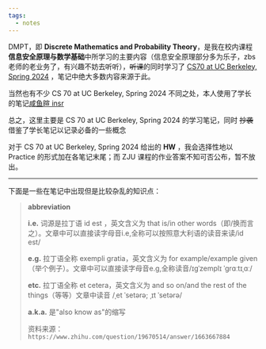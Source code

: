 ```yaml
---
tags:
  - notes
---
```

DMPT，即 **Discrete Mathematics and Probability Theory**，是我在校内课程**信息安全原理与数学基础**中所学习的主要内容（信息安全原理部分多为乐子，zbs 老师的老业务了，有兴趣不妨去听听），~~听课~~的同时学习了 [CS70 at UC Berkeley, Spring 2024](https://www.eecs70.org/) ，笔记中绝大多数内容来源于此。

当然也有不少 CS 70 at UC Berkeley, Spring 2024 不同之处，本人使用了学长的笔记[咸鱼暄 insr](https://www.yuque.com/xianyuxuan/coding/crs-csmath)

总之，这里主要是 CS 70 at UC Berkeley, Spring 2024 的学习笔记，同时 ~~抄袭~~ 借鉴了学长笔记以记录必备的一些概念

对于 CS 70 at UC Berkeley, Spring 2024 给出的 **HW** ，我会选择性地以 Practice 的形式加在各笔记末尾；而 ZJU 课程的作业答案不知可否公布，暂不放出。

--- 
下面是一些在笔记中出现但是比较杂乱的知识点：

> **abbreviation**
> 
> **i.e.** 词源是拉丁语 id est ，英文含义为 that is/in other words（即/换而言之）。文章中可以直接读字母音i.e,全称可以按照意大利语的读音来读/id est/
> 
> **e.g.** 拉丁语全称 exempli gratia，英文含义为 for example/example given（举个例子）。文章中可以直接读字母音e.g,全称读音/ɪɡˈzemplɪ ˈɡrɑːtɪˌɑː/
> 
> **etc.** 拉丁语全称 et cetera，英文含义为 and so on/and the rest of the things（等等）文章中读音 /ˌet ˈsetərə; ˌɪt ˈsetərə/
> 
> **a.k.a.** 是"also know as"的缩写
> 
> 资料来源：`https://www.zhihu.com/question/19670514/answer/1663667884`  


